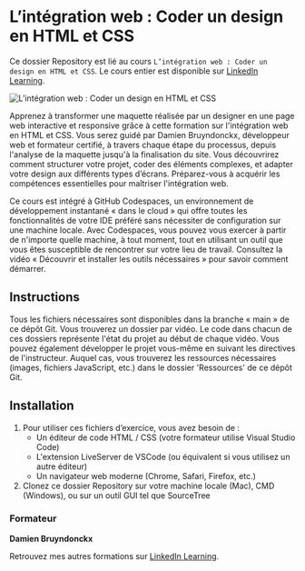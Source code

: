 # L’intégration web : Coder un design en HTML et CSS 	

Ce dossier Repository est lié au cours `L’intégration web : Coder un design en HTML et CSS`. Le cours entier est disponible sur [LinkedIn Learning][lil-course-url].

![L’intégration web : Coder un design en HTML et CSS][lil-thumbnail-url] 

Apprenez à transformer une maquette réalisée par un designer en une page web interactive et responsive grâce à cette formation sur l'intégration web en HTML et CSS. Vous serez guidé par Damien Bruyndonckx, développeur web et formateur certifié, à travers chaque étape du processus, depuis l'analyse de la maquette jusqu'à la finalisation du site. Vous découvrirez comment structurer votre projet, coder des éléments complexes, et adapter votre design aux différents types d’écrans. Préparez-vous à acquérir les compétences essentielles pour maîtriser l'intégration web.

Ce cours est intégré à GitHub Codespaces, un environnement de développement instantané « dans le cloud » qui offre toutes les fonctionnalités de votre IDE préféré sans nécessiter de configuration sur une machine locale. Avec Codespaces, vous pouvez vous exercer à partir de n'importe quelle machine, à tout moment, tout en utilisant un outil que vous êtes susceptible de rencontrer sur votre lieu de travail. Consultez la vidéo « Découvrir et installer les outils nécessaires » pour savoir comment démarrer.    

## Instructions

Tous les fichiers nécessaires sont disponibles dans la branche « main » de ce dépôt Git. Vous trouverez un dossier par vidéo. Le code dans chacun de ces dossiers représente l'état du projet au début de chaque vidéo. Vous pouvez également développer le projet vous-même en suivant les directives de l'instructeur. Auquel cas, vous trouverez les ressources nécessaires (images, fichiers JavaScript, etc.) dans le dossier 'Ressources' de ce dépôt Git.

## Installation

1. Pour utiliser ces fichiers d’exercice, vous avez besoin de : 
   - Un éditeur de code HTML / CSS (votre formateur utilise Visual Studio Code)
   - L'extension LiveServer de VSCode (ou équivalent si vous utilisez un autre éditeur)
   - Un navigateur web moderne (Chrome, Safari, Firefox, etc.) 
2. Clonez ce dossier Repository sur votre machine locale (Mac), CMD (Windows), ou sur un outil GUI tel que SourceTree 

### Formateur

**Damien Bruyndonckx** 

 Retrouvez mes autres formations sur [LinkedIn Learning][lil-URL-trainer].

[0]: # (Replace these placeholder URLs with actual course URLs)
[lil-course-url]: https://www.linkedin.com/learning/l-integration-web-coder-un-design-en-html-et-css
[lil-thumbnail-url]: https://media.licdn.com/dms/image/v2/D4E0DAQEbgmuKX8xQcA/learning-public-crop_675_1200/learning-public-crop_675_1200/0/1729663606040?e=2147483647&v=beta&t=o-ItlwvuqCysxryftdVJITxTheepGtn1iNnvp-T4TXw
[lil-URL-trainer]: https://www.linkedin.com/learning/instructors/damien-bruyndonckx

[1]: # (End of FR-Instruction ###############################################################################################)
